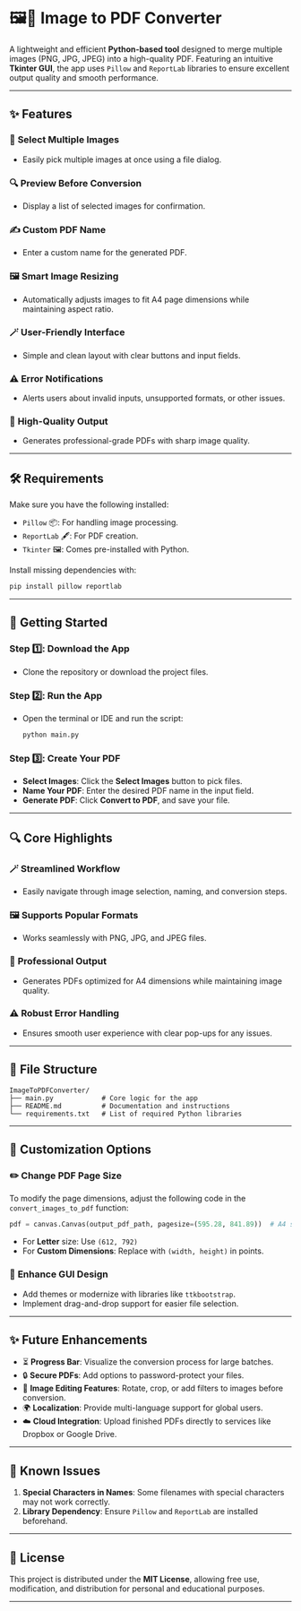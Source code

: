 # 🖼️📄 **Image to PDF Converter**  

A lightweight and efficient **Python-based tool** designed to merge multiple images (PNG, JPG, JPEG) into a high-quality PDF. Featuring an intuitive **Tkinter GUI**, the app uses `Pillow` and `ReportLab` libraries to ensure excellent output quality and smooth performance.  

---

## **✨ Features**  

### 📂 **Select Multiple Images**  
- Easily pick multiple images at once using a file dialog.  

### 🔍 **Preview Before Conversion**  
- Display a list of selected images for confirmation.  

### ✍️ **Custom PDF Name**  
- Enter a custom name for the generated PDF.  

### 🖼️ **Smart Image Resizing**  
- Automatically adjusts images to fit A4 page dimensions while maintaining aspect ratio.  

### 🪄 **User-Friendly Interface**  
- Simple and clean layout with clear buttons and input fields.  

### ⚠️ **Error Notifications**  
- Alerts users about invalid inputs, unsupported formats, or other issues.  

### 📃 **High-Quality Output**  
- Generates professional-grade PDFs with sharp image quality.  

---

## **🛠️ Requirements**  

Make sure you have the following installed:  

- `Pillow` 📦: For handling image processing.  
- `ReportLab` 🖋️: For PDF creation.  
- `Tkinter` 🖼️: Comes pre-installed with Python.  

Install missing dependencies with:  
```bash  
pip install pillow reportlab  
```  

---

## **🚀 Getting Started**  

### Step 1️⃣: **Download the App**  
- Clone the repository or download the project files.  

### Step 2️⃣: **Run the App**  
- Open the terminal or IDE and run the script:  
   ```bash  
   python main.py  
   ```  

### Step 3️⃣: **Create Your PDF**  
- **Select Images**: Click the **Select Images** button to pick files.  
- **Name Your PDF**: Enter the desired PDF name in the input field.  
- **Generate PDF**: Click **Convert to PDF**, and save your file.  

---

## **🔍 Core Highlights**  

### 🪄 **Streamlined Workflow**  
- Easily navigate through image selection, naming, and conversion steps.  

### 🖼️ **Supports Popular Formats**  
- Works seamlessly with PNG, JPG, and JPEG files.  

### 📃 **Professional Output**  
- Generates PDFs optimized for A4 dimensions while maintaining image quality.  

### ⚠️ **Robust Error Handling**  
- Ensures smooth user experience with clear pop-ups for any issues.  

---

## **📂 File Structure**  

```plaintext  
ImageToPDFConverter/  
├── main.py            # Core logic for the app  
├── README.md          # Documentation and instructions  
└── requirements.txt   # List of required Python libraries  
```  

---

## **🔧 Customization Options**  

### ✏️ **Change PDF Page Size**  
To modify the page dimensions, adjust the following code in the `convert_images_to_pdf` function:  
```python  
pdf = canvas.Canvas(output_pdf_path, pagesize=(595.28, 841.89))  # A4 size  
```  

- For **Letter** size: Use `(612, 792)`  
- For **Custom Dimensions**: Replace with `(width, height)` in points.  

### 🎨 **Enhance GUI Design**  
- Add themes or modernize with libraries like `ttkbootstrap`.  
- Implement drag-and-drop support for easier file selection.  

---

## **✨ Future Enhancements**  

- ⏳ **Progress Bar**: Visualize the conversion process for large batches.  
- 🔒 **Secure PDFs**: Add options to password-protect your files.  
- 🎨 **Image Editing Features**: Rotate, crop, or add filters to images before conversion.  
- 🌍 **Localization**: Provide multi-language support for global users.  
- ☁️ **Cloud Integration**: Upload finished PDFs directly to services like Dropbox or Google Drive.  

---

## **🐞 Known Issues**  

1. **Special Characters in Names**: Some filenames with special characters may not work correctly.  
2. **Library Dependency**: Ensure `Pillow` and `ReportLab` are installed beforehand.  

---

## **📜 License**  

This project is distributed under the **MIT License**, allowing free use, modification, and distribution for personal and educational purposes.  

---  
